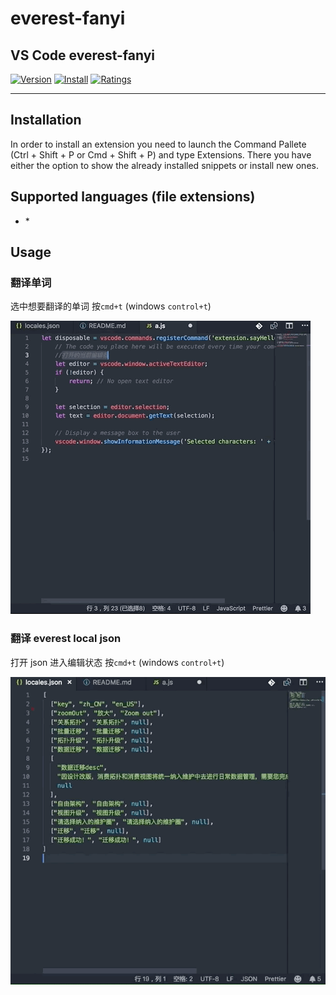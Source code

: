 # everest-fanyi

## VS Code everest-fanyi

[![Version](https://vsmarketplacebadge.apphb.com/version/maqi1520.everest-fanyi.svg)](https://vsmarketplacebadge.apphb.com/version-short/maqi1520.everest-fanyi.svg)
[![Install](https://vsmarketplacebadge.apphb.com/installs/maqi1520.everest-fanyi.svg)](https://vsmarketplacebadge.apphb.com/installs-short/maqi1520.everest-fanyi.svg)
[![Ratings](https://vsmarketplacebadge.apphb.com/rating-short/maqi1520.everest-fanyi.svg)](https://vsmarketplacebadge.apphb.com/rating-short/maqi1520.everest-fanyi.svg)

---

## Installation

In order to install an extension you need to launch the Command Pallete (Ctrl + Shift + P or Cmd + Shift + P) and type Extensions.
There you have either the option to show the already installed snippets or install new ones.

## Supported languages (file extensions)

- \*

## Usage

### 翻译单词

选中想要翻译的单词 按`cmd+t` (windows `control+t`)

![fanyi word](image/word.gif)

### 翻译 everest local json

打开 json 进入编辑状态 按`cmd+t` (windows `control+t`)

![fanyi json](image/json.gif)
